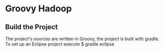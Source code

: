 # Groovy Hadoop 

## Build the Project

The project's sources are written in Groovy, the project is built with gradle. To set up an Eclipse project execute
    $ gradle eclipse